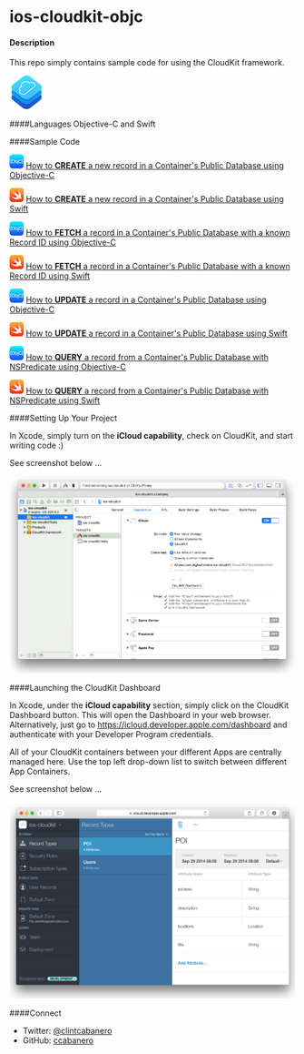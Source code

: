 ios-cloudkit-objc
=================

#### Description
This repo simply contains sample code for using the CloudKit framework.

![icon](imgs/cloudkit.png)

####Languages
Objective-C and Swift

####Sample Code

![icon](imgs/objc.png) [How to __CREATE__ a new record in a Container's Public Database using Objective-C](https://gist.github.com/ccabanero/a4e3875439df4b97948f)

![icon](imgs/swift.png) [How to __CREATE__ a new record in a Container's Public Database using Swift](https://gist.github.com/ccabanero/17ded1cdaa68517bfb22)

![icon](imgs/objc.png) [How to __FETCH__ a record in a Container's Public Database with a known Record ID using Objective-C](https://gist.github.com/ccabanero/f83a8a0e3fd3d546c31f)

![icon](imgs/swift.png) [How to __FETCH__ a record in a Container's Public Database with a known Record ID using Swift](https://gist.github.com/ccabanero/838c1cfc48924f6b9eca)

![icon](imgs/objc.png) [How to __UPDATE__ a record in a Container's Public Database using Objective-C](https://gist.github.com/ccabanero/8a41a0ef181a12e9eb7c)

![icon](imgs/swift.png) [How to __UPDATE__ a record in a Container's Public Database using Swift](https://gist.github.com/ccabanero/7b238941efb69e0d891d)

![icon](imgs/objc.png) [How to __QUERY__ a record from a Container's Public Database with NSPredicate using Objective-C](https://gist.github.com/ccabanero/a78827f0fa13ac498a14) 

![icon](imgs/swift.png) [How to __QUERY__ a record from a Container's Public Database with NSPredicate using Swift](https://gist.github.com/ccabanero/e0f72d1067ba69eb996a) 

####Setting Up Your Project

In Xcode, simply turn on the __iCloud capability__, check on CloudKit, and start writing code :)  

See screenshot below ...

![icon](imgs/turnoniCloud.png)

####Launching the CloudKit Dashboard

In Xcode, under the __iCloud capability__ section, simply click on the CloudKit Dashboard button.  This will open the Dashboard in your web browser.  Alternatively, just go to https://icloud.developer.apple.com/dashboard and authenticate with your Developer Program credentials.  

All of your CloudKit containers between your different Apps are centrally managed here.  Use the top left drop-down list to switch between different App Containers.

See screenshot below ...

![icon](imgs/cloudkitdashboard.png)

####Connect
* Twitter: [@clintcabanero](http://twitter.com/clintcabanero) 
* GitHub: [ccabanero](http:///github.com/ccabanero)